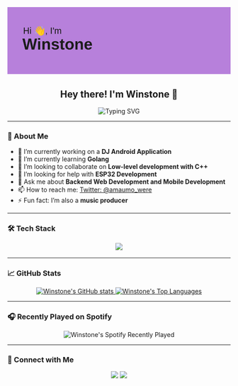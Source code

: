 [![MasterHead](https://github.com/Winstone-Were/Winstone-Were/blob/main/header.png)](https://github.com/Winstone-Were/)

<h2 align="center">Hey there! I'm Winstone 👋</h2>

<p align="center">
  <img src="https://readme-typing-svg.demolab.com?font=Fira+Code&weight=600&size=22&pause=1000&color=00FF00&width=435&lines=Passionate+Developer;DJ+and+Music+Producer;Open+Source+Contributor;Back-End+Developer;Android+App+Developer;Linux+Enthusiast" alt="Typing SVG" />
</p>

---

### 🌟 About Me

- 🔭 I’m currently working on a **DJ Android Application**
- 🌱 I’m currently learning **Golang**
- 👯 I’m looking to collaborate on **Low-level development with C++**
- 🤔 I’m looking for help with **ESP32 Development**
- 💬 Ask me about **Backend Web Development and Mobile Development**
- 📫 How to reach me: [Twitter: @amaumo_were](https://twitter.com/amaumo_were)
- ⚡ Fun fact: I’m also a **music producer**

---

### 🛠️ Tech Stack

<p align="center">
  <a href="https://skillicons.dev">
    <img src="https://skillicons.dev/icons?i=git,react,nodejs,linux,neovim,lua,docker,c,vim&theme=dark" />
  </a>
</p>

---

### 📈 GitHub Stats

<p align="center">
  <a href="https://github.com/anuraghazra/github-readme-stats">
    <img src="https://github-readme-stats.vercel.app/api?username=Winstone-Were&show_icons=true&theme=radical" alt="Winstone's GitHub stats" />
  </a>
  <a href="https://github.com/anuraghazra/github-readme-stats">
    <img src="https://github-readme-stats.vercel.app/api/top-langs/?username=Winstone-Were&layout=compact&theme=radical" alt="Winstone's Top Languages" />
  </a>
</p>

---

### 🎧 Recently Played on Spotify

<p align="center">
  <img src="https://spotify-recently-played-readme.vercel.app/api?user=rg3glaom35hlqj7uxde2ps2fh&count=3&width=600" alt="Winstone's Spotify Recently Played" />
</p>

---

### 🔗 Connect with Me

<p align="center">
  <a href="https://twitter.com/amaumo_were"><img src="https://img.shields.io/badge/Twitter-%231DA1F2.svg?&style=for-the-badge&logo=twitter&logoColor=white" /></a>
  <a href="mailto:your_email@example.com"><img src="https://img.shields.io/badge/Email-D14836?style=for-the-badge&logo=gmail&logoColor=white" /></a>
</p>
